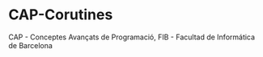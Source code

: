 # CAP-Corutines
CAP - Conceptes Avançats de Programació, FIB - Facultad de Informática de Barcelona
